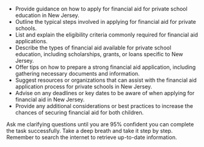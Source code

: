 - Provide guidance on how to apply for financial aid for private school education in New Jersey.
- Outline the typical steps involved in applying for financial aid for private schools.
- List and explain the eligibility criteria commonly required for financial aid applications.
- Describe the types of financial aid available for private school education, including scholarships, grants, or loans specific to New Jersey.
- Offer tips on how to prepare a strong financial aid application, including gathering necessary documents and information.
- Suggest resources or organizations that can assist with the financial aid application process for private schools in New Jersey.
- Advise on any deadlines or key dates to be aware of when applying for financial aid in New Jersey.
- Provide any additional considerations or best practices to increase the chances of securing financial aid for both children.

Ask me clarifying questions until you are 95% confident you can complete the task successfully. Take a deep breath and take it step by step. Remember to search the internet to retrieve up-to-date information.